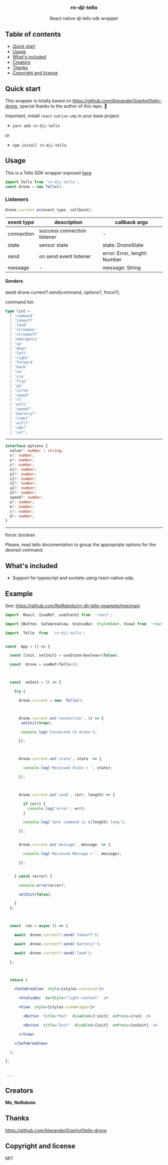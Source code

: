 <p align="center">
  <h3 align="center">rn-dji-tello</h3>
  <p align="center">
    React native dji tello sdk wrapper
  </p>
</p>

## Table of contents

- [Quick start](#quick-start)
- [Usage](#usage)
- [What's included](#whats-included)
- [Creators](#creators)
- [Thanks](#thanks)
- [Copyright and license](#copyright-and-license)

## Quick start

This wrapper is totally based on https://github.com/AlexanderGranhof/tello-drone, special thanks to the author of this repo. 🙏

Important, install `react-native-udp` in your base project.

- `yarn add rn-dji-tello`

or

- `npm install rn-dji-tello`

## Usage

This is a Tello SDK wrapper exposed [here](https://dl-cdn.ryzerobotics.com/downloads/Tello/Tello%20SDK%202.0%20User%20Guide.pdf)

```jsx
import Tello from 'rn-dji-tello';
const drone = new Tello();
```

### Listeners

```jsx
drone.current.on(event_type, callback);
```

| event type | description                 | callback args                |
| ---------- | --------------------------- | ---------------------------- |
| connection | success connection listener | -                            |
| state      | sensor state                | state: DroneState            |
| send       | on send event listener      | error: Error, lenght: Number |
| message    | -                           | message: String              |

#### Senders

await drone.current?.send(command, options?, froce?);

command list:

```ts
type list =
  | 'command'
  | 'takeoff'
  | 'land'
  | 'streamon'
  | 'streamoff'
  | 'emergency'
  | 'up'
  | 'down'
  | 'left'
  | 'right'
  | 'forward'
  | 'back'
  | 'cw'
  | 'ccw'
  | 'flip'
  | 'go'
  | 'curve'
  | 'speed'
  | 'rc'
  | 'wifi'
  | 'speed?'
  | 'battery?'
  | 'time?'
  | 'wifi?'
  | 'sdk?'
  | 'sn?';
```

---

```ts
interface options {
  value?: number | string;
  x?: number;
  y?: number;
  z?: number;
  x1?: number;
  y1?: number;
  z1?: number;
  x2?: number;
  y2?: number;
  z2?: number;
  speed?: number;
  a?: number;
  b?: number;
  c?: number;
  d?: number;
}
```

---

force: boolean

Please, read tello documentation to group the appropriate options for the desired command.

## What's included

- Support for typescript and sockets using react-native-udp.

## Example

See: https://github.com/NoRoboto/rn-dji-tello-example/tree/main

```jsx
import  React, {useRef, useState} from  'react';

import {Button, SafeAreaView, StatusBar, StyleSheet, View} from  'react-native';

import  Tello  from  'rn-dji-tello';


const  App = () => {

  const [init, setInit] = useState<boolean>(false);

  const  drone = useRef<Tello>();



  const  onInit = () => {

    try {

      drone.current = new  Tello();



      drone.current.on('connection', () => {
       setInit(true);

       console.log('Connected to drone');

      });



      drone.current.on('state', state  => {

        console.log('Received State > ', state);

      });



      drone.current.on('send', (err, length) => {

        if (err) {
          console.log('error', err);
        }

        console.log(`Sent command is ${length} long`);

      });


      drone.current.on('message', message  => {

        console.log('Recieved Message > ', message);

      });


    } catch (error) {

      console.error(error);

      setInit(false);

    }
  };



  const  run = async () => {

    await  drone.current?.send('takeoff');

    await  drone.current?.send('battery?');

    await  drone.current?.send('land');

  };



  return (

    <SafeAreaView  style={styles.container}>

      <StatusBar  barStyle="light-content"  />

      <View  style={styles.viewWrapper}>

        <Button  title="Run"  disabled={!init}  onPress={run}  />

        <Button  title="Init"  disabled={init}  onPress={onInit}  />

      </View>

    </SafeAreaView>

  );

};


....


```

## Creators

**Me, NoRoboto**

## Thanks

https://github.com/AlexanderGranhof/tello-drone

## Copyright and license

MIT
